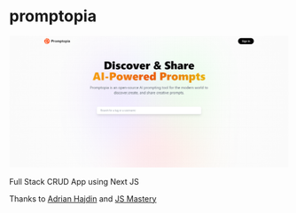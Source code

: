 # promptopia

![promptopia hero section](./promptopia.png)

Full Stack CRUD App using Next JS


Thanks to [Adrian Hajdin](https://github.com/adrianhajdin) and [JS Mastery](https://www.youtube.com/@javascriptmastery)
